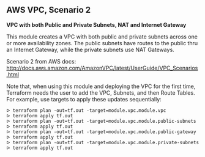 ## AWS VPC, Scenario 2

**VPC with both Public and Private Subnets, NAT and Internet Gateway**

This module creates a VPC with both public and private subnets across one or
more availability zones. The public subnets have routes to the public
thru an Internet Gateway, while the private subnets use NAT Gateways.

Scenario 2 from AWS docs:
http://docs.aws.amazon.com/AmazonVPC/latest/UserGuide/VPC_Scenarios.html

Note that, when using this module and deploying the VPC for the first time,
Terraform needs the user to add the VPC, Subnets, and then Route Tables. For
example, use targets to apply these updates sequentially:

    ᐅ terraform plan -out=tf.out -target=module.vpc.module.vpc
    ᐅ terraform apply tf.out
    ᐅ terraform plan -out=tf.out -target=module.vpc.module.public-subnets
    ᐅ terraform apply tf.out
    ᐅ terraform plan -out=tf.out -target=module.vpc.module.public-gateway
    ᐅ terraform apply tf.out
    ᐅ terraform plan -out=tf.out -target=module.vpc.module.private-subnets
    ᐅ terraform apply tf.out
